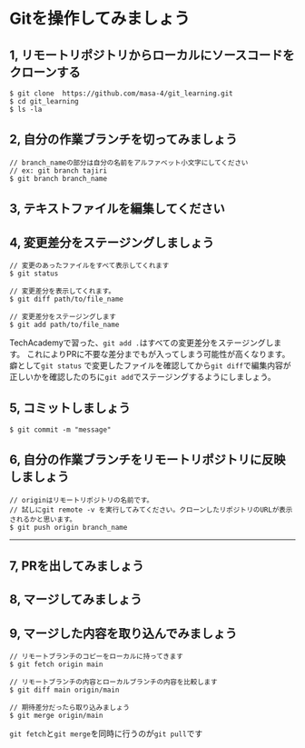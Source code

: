 # Gitを操作してみましょう
## 1, リモートリポジトリからローカルにソースコードをクローンする

```
$ git clone  https://github.com/masa-4/git_learning.git
$ cd git_learning
$ ls -la
```

## 2, 自分の作業ブランチを切ってみましょう

```
// branch_nameの部分は自分の名前をアルファベット小文字にしてください
// ex: git branch tajiri
$ git branch branch_name
```

## 3, テキストファイルを編集してください
## 4, 変更差分をステージングしましょう

```
// 変更のあったファイルをすべて表示してくれます
$ git status

// 変更差分を表示してくれます。
$ git diff path/to/file_name

// 変更差分をステージングします 
$ git add path/to/file_name
```
TechAcademyで習った、`git add .`はすべての変更差分をステージングします。
これによりPRに不要な差分までもが入ってしまう可能性が高くなります。
癖として`git status` で変更したファイルを確認してから`git diff`で編集内容が正しいかを確認したのちに`git add`でステージングするようにしましょう。

## 5, コミットしましょう

```
$ git commit -m "message"
```

## 6, 自分の作業ブランチをリモートリポジトリに反映しましょう

```
// originはリモートリポジトリの名前です。
// 試しにgit remote -v を実行してみてください。クローンしたリポジトリのURLが表示されるかと思います。
$ git push origin branch_name
```

---

## 7, PRを出してみましょう
## 8, マージしてみましょう
## 9, マージした内容を取り込んでみましょう

```
// リモートブランチのコピーをローカルに持ってきます
$ git fetch origin main

// リモートブランチの内容とローカルブランチの内容を比較します
$ git diff main origin/main

// 期待差分だったら取り込みましょう
$ git merge origin/main 
```

`git fetch`と`git merge`を同時に行うのが`git pull`です
